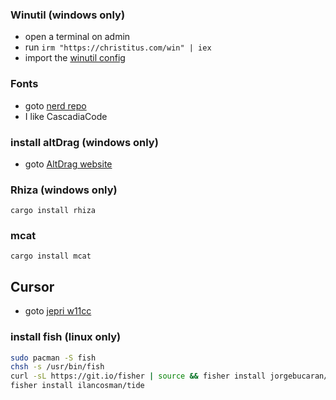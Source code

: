 ### Winutil (windows only)
* open a terminal on admin
* run `irm "https://christitus.com/win" | iex`
* import the [winutil config](https://github.com/Skardyy/.dotfiles/blob/main/prerequisites/winutil.json)

### Fonts  
* goto [nerd repo](https://github.com/ryanoasis/nerd-fonts/releases/latest)
* I like CascadiaCode  

### install altDrag (windows only)
* goto [AltDrag website](https://stefansundin.github.io/altdrag/)  

### Rhiza (windows only)  
```pwsh
cargo install rhiza  
```

### mcat
```pwsh
cargo install mcat  
```

## Cursor
* goto [jepri w11cc](https://www.deviantart.com/jepricreations/art/Windows-11-Cursors-Concept-v2-886489356)

### install fish (linux only)
```bash
sudo pacman -S fish
chsh -s /usr/bin/fish
curl -sL https://git.io/fisher | source && fisher install jorgebucaran/fisher
fisher install ilancosman/tide
```
